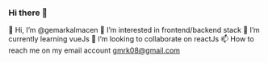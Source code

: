 ### Hi there 👋

👋 Hi, I’m @gemarkalmacen
👀 I’m interested in frontend/backend stack
🌱 I’m currently learning vueJs
💞️ I’m looking to collaborate on reactJs
📫 How to reach me on my email account gmrk08@gmail.com

<!--
**gemarkalmacen/gemarkalmacen** is a ✨ _special_ ✨ repository because its `README.md` (this file) appears on your GitHub profile.

Here are some ideas to get you started:

- 🔭 I’m currently working on ...
- 🌱 I’m currently learning ...
- 👯 I’m looking to collaborate on ...
- 🤔 I’m looking for help with ...
- 💬 Ask me about ...
- 📫 How to reach me: ...
- 😄 Pronouns: ...
- ⚡ Fun fact: ...
-->
